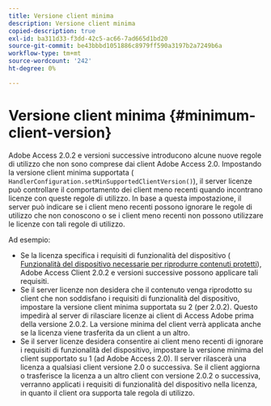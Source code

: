 ```yaml
---
title: Versione client minima
description: Versione client minima
copied-description: true
exl-id: ba311d33-f3dd-42c5-ac66-7ad665d1bd20
source-git-commit: be43bbbd1051886c8979ff590a3197b2a7249b6a
workflow-type: tm+mt
source-wordcount: '242'
ht-degree: 0%

---
```


# Versione client minima {#minimum-client-version}

Adobe Access 2.0.2 e versioni successive introducono alcune nuove regole di utilizzo che non sono comprese dai client Adobe Access 2.0. Impostando la versione client minima supportata ( `HandlerConfiguration.setMinSupportedClientVersion()`), il server licenze può controllare il comportamento dei client meno recenti quando incontrano licenze con queste regole di utilizzo. In base a questa impostazione, il server può indicare se i client meno recenti possono ignorare le regole di utilizzo che non conoscono o se i client meno recenti non possono utilizzare le licenze con tali regole di utilizzo.

Ad esempio:

* Se la licenza specifica i requisiti di funzionalità del dispositivo ( [Funzionalità del dispositivo necessarie per riprodurre contenuti protetti](../../../aaxs-protecting-content/content-introduction/content-usage-rules/content-runtime-application-restrictions/content-device-capabilities.md)), Adobe Access Client 2.0.2 e versioni successive possono applicare tali requisiti.
* Se il server licenze non desidera che il contenuto venga riprodotto su client che non soddisfano i requisiti di funzionalità del dispositivo, impostare la versione client minima supportata su 2 (per 2.0.2). Questo impedirà al server di rilasciare licenze ai client di Access Adobe prima della versione 2.0.2. La versione minima del client verrà applicata anche se la licenza viene trasferita da un client a un altro.
* Se il server licenze desidera consentire ai client meno recenti di ignorare i requisiti di funzionalità del dispositivo, impostare la versione minima del client supportato su 1 (ad Adobe Access 2.0). Il server rilascerà una licenza a qualsiasi client versione 2.0 o successiva. Se il client aggiorna o trasferisce la licenza a un altro client con versione 2.0.2 o successiva, verranno applicati i requisiti di funzionalità del dispositivo nella licenza, in quanto il client ora supporta tale regola di utilizzo.
